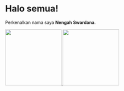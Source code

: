 # Halo semua! 

Perkenalkan nama saya **Nengah Swardana**.

<p align="left">
<a href="https://github.com/nswardana11">
  <img height="180em" src="https://github-readme-stats-eight-theta.vercel.app/api?username=nswardana11&show_icons=true&theme=algolia&include_all_commits=true&count_private=true"/>
  <img height="180em" src="https://github-readme-stats-eight-theta.vercel.app/api/top-langs/?username=nswardana11&layout=compact&langs_count=8&theme=algolia"/>
</a>
</p>
